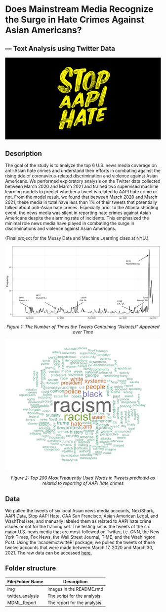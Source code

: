 
<!-- README.md is generated from README.Rmd. Please edit that file -->

# Does Mainstream Media Recognize the Surge in Hate Crimes Against Asian Americans?

## — Text Analysis using Twitter Data

<!-- badges: start -->
<!-- badges: end -->

![](./img/stop_aapi_hate.png)

## Description

The goal of the study is to analyze the top 6 U.S. news media coverage
on anti-Asian hate crimes and understand their efforts in combating
against the rising tide of coronavirus-related discrimination and
violence against Asian Americans. We performed exploratory analysis on
the Twitter data collected between March 2020 and March 2021 and trained
two supervised machine learning models to predict whether a tweet is
related to AAPI hate crime or not. From the model result, we found that
between March 2020 and March 2021, these media in total have less than
1% of their tweets that potentially talked about anti-Asian hate crimes.
Especially prior to the Atlanta shooting event, the news media was
silent in reporting hate crimes against Asian Americans despite the
alarming rate of incidents. This emphasized the minimal role news media
have played in combating the surge in discriminations and violence
against Asian Americans.

(Final project for the Messy Data and Machine Learning class at NYU.)

<center>

![](./img/figure1.png) *Figure 1: The Number of Times the Tweets
Containing “Asian(s)” Appeared over Time*

<img src="./img/figure2.png" width="500" />

*Figure 2: Top 200 Most Frequently Used Words in Tweets predicted as
related to reporting of AAPI hate crimes*
</center>

## Data

We pulled the tweets of six local Asian news media accounts, NextShark,
AAPI Data, Stop AAPI Hate, CAA San Francisco, Asian American Legal, and
WashTheHate, and manually labeled them as related to AAPI hate crime
issues or not for the training set. The testing set is the tweets of the
six major U.S. news media that are most-followed on Twitter, i.e. CNN,
the New York Times, Fox News, the Wall Street Journal, TIME, and the
Washington Post. Using the ‘academictwitteR’ package, we pulled the
tweets of these twelve accounts that were made between March 17, 2020
and March 30, 2021. The raw data can be accessed
[here.](https://drive.google.com/drive/folders/19fAt2l2LK0muec4bc0MzzRKZ4Vf0ou_Q?usp=sharing)

## Folder structure

| File/Folder Name  | Description                 |
|-------------------|-----------------------------|
| img               | Images in the README.rmd    |
| twitter\_analysis | The script for the analysis |
| MDML\_Report      | The report for the analysis |
